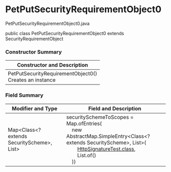 # PetPutSecurityRequirementObject0
PetPutSecurityRequirementObject0.java

public class PetPutSecurityRequirementObject0
extends SecurityRequirementObject

### Constructor Summary
| Constructor and Description |
| --------------------------- |
| PetPutSecurityRequirementObject0()<br>Creates an instance |

### Field Summary
| Modifier and Type | Field and Description |
| ----------------- | --------------------- |
| Map<Class<? extends SecurityScheme>, List<String>> | securitySchemeToScopes = Map.ofEntries(<br>&nbsp;&nbsp;&nbsp;&nbsp;new AbstractMap.SimpleEntry<Class<? extends SecurityScheme>, List<String>>(<br>&nbsp;&nbsp;&nbsp;&nbsp;&nbsp;&nbsp;&nbsp;&nbsp;[HttpSignatureTest.class](../../../../components/securityschemes/HttpSignatureTest.md),<br>&nbsp;&nbsp;&nbsp;&nbsp;&nbsp;&nbsp;&nbsp;&nbsp;List.of()<br>&nbsp;&nbsp;&nbsp;&nbsp;)) |
